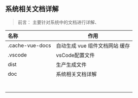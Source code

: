 ##  系统相关文档详解

>前言： 主要针对系统中的文档进行详解、



| 名称            | 作用                           |
| :-------------- | ------------------------------ |
| .cache-vue-docs | 自动生成 vue 组件文档网站 缓存 |
| .vscode         | vsCode配置文件                 |
| dist            | 生产生成文件                   |
| doc             | 系统相关文档详解               |
|                 |                                |
|                 |                                |
|                 |                                |
|                 |                                |
|                 |                                |
|                 |                                |
|                 |                                |

